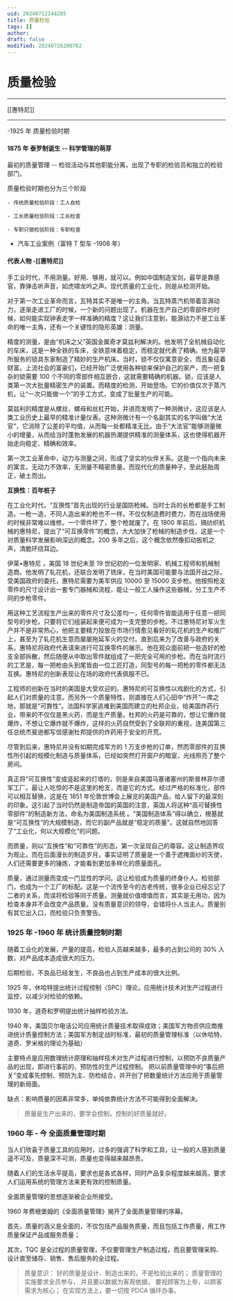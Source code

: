 ```yaml
---
uid: 20240712144205
title: 质量检验
tags: []
author: 
draft: false
modified: 20240726200702
---
```


# 质量检验

---

[[惠特尼]]

---

-1925 年 质量检验时期

#### 1875 年 泰罗制诞生 -- 科学管理的萌芽

最初的质量管理 -- 检验活动与其他职能分离，出现了专职的检验员和独立的检验部门。

质量检验时期也分为三个阶段

	- 传统质量检验阶段：工人自检

	- 工长质量检验阶段：工长检查

	- 专职只狼检验阶段：专职检查

- 汽车工业案例（富特 T 型车 -1908 年）

#### 代表人物 -[[惠特尼]]

手工业时代，不用测量。好用、够用，就可以。例如中国制造宝剑，最早是靠感官，靠弹击听声音，如虎啸龙吟之声。现代质量的工业化，则是从检测开始。

对于第一次工业革命而言，瓦特其实不是唯一的主角。当瓦特蒸汽机带着澎湃动力，逐渐走进工厂的时候，一个新的问题出现了。机器在生产自己的零部件的时候，如何能实现钟表走字一样准确的精度？这让我们注意到，能源动力不是工业革命的唯一主角，还有一个关键性的隐形英雄：测量。

精度的测量，是由“机床之父”英国金属奇才莫兹利解决的。他发明了全机械自动化的车床，这是一种全铁的车床，全铁意味着稳定，而稳定就代表了精确。他为最早所服务的锁具东家制造了精妙的生产机床。当时，锁不仅仅寓意安全，而且象征着财富。上流社会的富豪们，已经开始广泛使用各种锁来保护自己的家产，而一把复杂的锁需要 100 个不同的零部件相互嵌合，这就需要精确的机器。锁，应该是人类第一次大批量精密生产的装置。而精度的检测，开始登场。它的价值仅次于蒸汽机，让“一次只能做一个”的手工方式，变成了批量生产的可能。

莫兹利的精度是从螺丝、螺母和丝杠开始，并进而发明了一种测微计，这应该是人类工业历史上最早的精准计量仪表。这种测微计有一个名副其实的名字叫做“大法官”，它消除了公差的平均值，从而每一处都精准无比。由于“大法官”能够测量微小的增量，从而给当时蓬勃发展的机器热潮提供精准的测量体系，这也使得机器开始走向稳定、精确和效率。

第一次工业革命中，动力与测量之间，形成了坚实的伙伴关系。这是一个指向未来的寓言。无动力不效率，无测量不精密质量。而现代化的质量种子，至此胚胎周正，破土而出。

**互换性：百年桩子**

在工业化时代，“互换性”首先出现的行业是国防枪械。当时士兵的长枪都是手工制造。一枪一造，不同人造出来的枪也不一样。不仅仅制造费时费力，而在战场使用的时候非常难以维修。一个零件坏了，整个枪就废了。在 1800 年前后，搞纺织机械的惠特尼，提出了“可互换零件”的概念，大大加快了枪械的制造步伐，这是一个对质量科学发展影响深远的概念。200 多年之后，这个概念依然像扣动扳机之声，清脆环绕耳边。

伊莱•惠特尼 ，美国 18 世纪末至 19 世纪初的一位发明家、机械工程师和机械制造商。他发明了轧花机，还联合发明了铣床，在当时美国可能要与法国开战之际，受美国政府的委托，惠特尼需要为美军供应 10000 至 15000 支步枪。他按照枪支零件的尺寸设计出一套专门器械和流程，能让一般工人操作这些器械，分工生产不同的步枪零件。

用这种工艺流程生产出来的零件尺寸及公差均一，任何零件皆能适用于任意一把同型号的步枪，只要将它们组装起来便可成为一支完整的步枪。不过惠特尼对军火生产并不是非常热心，他把主要精力投放在市场行情愈见看好的轧花机的生产和推广上，甚至为了轧花机生意而屡屡拖延军火的交付。直到后来为了改善与政府的关系，惠特尼将政府代表请来进行可互换零件的展示。他在观众面前把一些造好的枪支全部拆散，然后随便从中取出零件就组成了一把完全可用的步枪。而在当时流行的工艺是，每一把枪由头到尾皆由一位工匠打造，同型号的每一把枪的零件都无法互换。惠特尼的创新表现让在场的政府代表佩服不已。

工程师的创新在当时的美国是大受欢迎的。惠特尼的可互换性以戏剧化的方式，引起人们对质量的注意。而另外一个质量特性，则直接在人们心田中“炸开”一席之地，那就是“可靠性”。法国科学家逃难到美国而建立的杜邦企业，给美国炸药行业，带来的不仅仅是黑火药，而是生产质量。杜邦的火药是可靠的，想让它爆炸就爆炸，不想让它爆炸就不爆炸，这样的火药自然受到了全联邦的重视，连美国第三任总统杰斐逊都写信感谢杜邦提供的炸药用于安全的开荒。

尽管到后来，惠特尼并没有如期完成军方的 1 万支步枪的订单，然而零部件的互换性所引起的规模化制造与质量体系，已经如突然打开窗户的暗室，光线照亮了整个房间。

真正将“可互换性”变成竖起来的灯塔的，则是来自美国马塞诸塞州的斯普林菲尔德军工厂。最让人吃惊的不是这里的枪支，而是它的方式。经过严格的标准化，部件可以相互替换，这是在 1851 年伦敦世博会上展览的美国产品，给人留下的最深刻的印象。这引起了当时仍然是制造帝国的英国的注意，英国人将这种“高可替换性零部件”的制造新方法，命名为美国制造系统 。“美国制造体系”得以确立，根基就是“可互换性”的大规模制造，而它的副产品就是“稳定的质量”。这就自然地回答了“工业化，何以大规模化”的问题。

而质量，则以“互换性”和“可靠性”的形态，第一次呈现自己的尊容。这让制造界叹为观止。而在后面漫长的制造岁月，事实证明了质量是一个善于遮掩面纱的天使，人们还需要更多的锤炼，才能看到更加多样化的质量面孔。

质量，通过测量而变成一门显性的学问。这让检验成为质量的终身仆人。检验部门，也成为一个工厂的标配。这是一个流传至今的古老传统，很多企业已经忘记了二者的关系，而误将检验等同于质量。测量就价值增值而言，其实是无用功，因为检查本身并不会改变产品质量。没有质量意识的领导，会错将仆人当主人。质量别有其它出入口，而检验只负责警告。

### 1925 年 -1960 年 统计质量控制时期

随着工业化的发展，产量的提高，检验人员越来越多，最多的占到公司的 30% 人数，对产品成本造成很大的压力。

后期检验，不良品已经发生，不良品也占到生产成本的很大比例。

1925 年，休哈特提出统计过程控制（SPC）理论，应用统计技术对生产过程进行监控，以减少对检验的依赖。

1930 年，道奇和罗明提出统计抽样检验方法。

1940 年，美国贝尔电话公司应用统计质量技术取得成效；美国军方物资供应商推进统计质量控制方法；美国军方制定战时标准，最初的质量管理标准（以休哈特、道奇、罗米格的理论为基础）

主要特点是应用数理统计原理和抽样技术对生产过程进行控制，以预防不良质量产品的出现，即进行事前的、预防性的生产过程控制。 把以前质量管理中的“事后把关”变成事先控制、预防为主、防检结合，并开创了把数量统计方法应用于质量管理的新局面。

缺点：影响质量的因素非常多，单纯依靠统计方法不可能得到全面解决。

> 质量是生产出来的，要学会控制，控制的好质量就好。

### 1960 年 - 今 全面质量管理时期

当人们欣喜于质量工具的应用时，过多的强调了科学和工具，让一般的人感到质量遥不可及，质量深不可测，质量也变得越来越昂贵。

随着人们的生活水平提高，要求也是各式各样，同时产品复杂程度越来越高，要求人们运用系统的管理方法来更有效的控制质量。

全面质量管理的思想逐渐被企业所接受。

1960 年费根堡姆的《全面质量管理》揭开了全面质量管理的序幕。

首先，质量的涵义是全面的，不仅包括产品服务质量，而且包括工作质量，用工作质量保证产品或服务质量；

其次，TQC 是全过程的质量管理，不仅要管理生产制造过程，而且要管理采购、设计直至储存、销售、售后服务的全过程。

> 质量意识：
> 好的质量是设计、制造出来的，不是检验出来的；
> 质量管理的实施要求全员参与，
   并且要以数据为客观依据，
   要视顾客为上帝，以顾客需求为核心；
   在实现方法上，要一切按 PDCA 循环办事。
